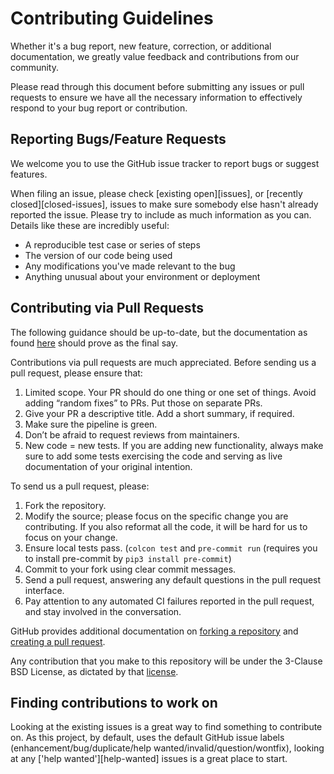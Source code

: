 # Contributing Guidelines
Whether it's a bug report, new feature, correction, or additional
documentation, we greatly value feedback and contributions from our community.

Please read through this document before submitting any issues or pull requests to ensure we have all the necessary
information to effectively respond to your bug report or contribution.


## Reporting Bugs/Feature Requests
We welcome you to use the GitHub issue tracker to report bugs or suggest features.

When filing an issue, please check [existing open][issues], or [recently closed][closed-issues], issues to make sure
 somebody else hasn't already reported the issue.
Please try to include as much information as you can. Details like these are incredibly useful:

* A reproducible test case or series of steps
* The version of our code being used
* Any modifications you've made relevant to the bug
* Anything unusual about your environment or deployment


## Contributing via Pull Requests
The following guidance should be up-to-date, but the documentation as found [here](https://control.ros.org/master/doc/contributing/contributing.html#pull-requests) should prove as the final say.

Contributions via pull requests are much appreciated.
Before sending us a pull request, please ensure that:

1. Limited scope. Your PR should do one thing or one set of things. Avoid adding “random fixes” to PRs. Put those on separate PRs.
2. Give your PR a descriptive title. Add a short summary, if required.
3. Make sure the pipeline is green.
4. Don’t be afraid to request reviews from maintainers.
5. New code = new tests. If you are adding new functionality, always make sure to add some tests exercising the code and serving as live documentation of your original intention.

To send us a pull request, please:

1. Fork the repository.
2. Modify the source; please focus on the specific change you are contributing.
  If you also reformat all the code, it will be hard for us to focus on your change.
3. Ensure local tests pass. (`colcon test` and `pre-commit run` (requires you to install pre-commit by `pip3 install pre-commit`)
4. Commit to your fork using clear commit messages.
5. Send a pull request, answering any default questions in the pull request interface.
6. Pay attention to any automated CI failures reported in the pull request, and stay involved in the conversation.

GitHub provides additional documentation on [forking a repository](https://help.github.com/articles/fork-a-repo/) and
[creating a pull request](https://help.github.com/articles/creating-a-pull-request/).

Any contribution that you make to this repository will be under the 3-Clause BSD License, as dictated by that [license](https://opensource.org/licenses/BSD-3-Clause).


## Finding contributions to work on
Looking at the existing issues is a great way to find something to contribute on.
As this project, by default, uses the default GitHub issue labels
  (enhancement/bug/duplicate/help wanted/invalid/question/wontfix), looking at any ['help wanted'][help-wanted] issues
  is a great place to start.
